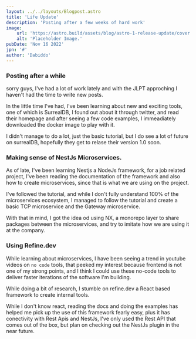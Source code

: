 ```yaml
---
layout: ../../layouts/Blogpost.astro
title: 'Life Update'
description: 'Posting after a few weeks of hard work'
image:
    url: 'https://astro.build/assets/blog/astro-1-release-update/cover.jpeg' 
    alt: 'Placeholder Image.'
pubDate: 'Nov 16 2022'
jpn: '#'
author: 'Dabiddo'
---
```


### Posting after a while

sorry guys, I've had a lot of work lately and with the JLPT approching I haven't had the time to write new posts.

In the little time I've had, I've been learning about new and exciting tools, one of which is SurrealDB, I found out about it through twitter, and read their homepage and after seeing a few code examples, I immeadiately downloaded the docker image to play with it.

I didn't manage to do a lot, just the basic tutorial, but I do see a lot of future on surrealDB, hopefully they get to relase their version 1.0 soon.

### Making sense of NestJs Microservices.

As of late, I've been learning Nestjs a NodeJs framework, for a job related project, I've been reading the documentation of the framework and also how to create microservices, since that is what we are using on the project.

I've followed the tutorial, and while I don't fully understand 100% of the microservices ecosystem, I managed to follow the tutorial and create a basic TCP microservice and the Gateway microservice.

With that in mind, I got the idea od using NX, a monorepo layer to share packages between the microservices, and try to imitate how we are using it at the company.

### Using Refine.dev

While learning about microservices, I have been seeing a trend in youtube videos on `no code` tools, that peeked my interest because frontend is not one of my strong points, and I think I could use these no-code tools to deliver faster iterations of the software I'm building.

While doing a bit of research, I stumble on refine.dev a React based framework to create internal tools.

While I don't know react, reading the docs and doing the examples has helped me pick up the use of this framework fearly easy, plus it has conectivity with Rest Apis and NestJs, I've only used the Rest API that comes out of the box, but plan on checking out the NestJs plugin in the near future.